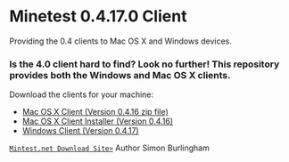 # Minetest 0.4.17.0 Client
Providing the 0.4 clients to Mac OS X and Windows devices.

<h3>Is the 4.0 client hard to find? Look no further! This repository provides both the Windows and Mac OS X clients.</h3>
 
   <p>
 Download the clients for your machine:
 <ul>
 <li><a href="https://github.com/lucasburlingham/Minetest-0.4.17.1-Client/blob/master/Minetest-Macosx-0.4.16.0.app.zip">Mac OS X Client (Version 0.4.16 zip file)</a></li>
  <li><a href="https://github.com/lucasburlingham/Minetest-0.4.17.1-Client/blob/macosx/minetest-0.16.0-client-macosx.pkg"> Mac OS X Client Installer (Version 0.4.16)
  </li>

<li>
 <a href="https://github.com/lucasburlingham/Minetest-0.4.17.1-Client/blob/master/minetest-0.4.17.1-win64.zip"> Windows Client (Version 0.4.17)</a>
</li>
 </ul>
   </p>
 <p1>
<code><a href="downloads.Minetest.net">Mintest.net Download Site></a></code>
</p1>
<p2>Author 
Simon Burlingham</p2>
